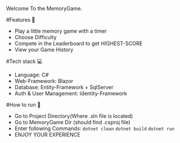 Welcome To the MemoryGame.

#Features 📖
  - Play a little memory game with a timer
  - Choose Difficulty
  - Compete in the Leaderboard to get HIGHEST-SCORE
  - View your Game History

#Tech stack 💻
  - Language: C#
  - Web-Framework: Blazor
  - Database: Entity-Framework + SqlServer
  - Auth & User Management: Identity-Framework

#How to run 🔧
  - Go to Project Directory(Where .sln file is located)
  - Go to MemoryGame Dir (should find .csproj file)
  - Enter following Commands:
    ```dotnet clean```
    ```dotnet build```
    ```dotnet run```
  - ENJOY YOUR EXPERIENCE
